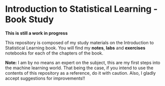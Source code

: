 # Introduction to Statistical Learning - Book Study

**This is still a work in progress**

This repository is composed of my study materials on the Introduction to Statistical Learning book. You will find my **notes**, **labs** and **exercises** notebooks for each of the chapters of the book. 

**Note:** I am by no means an expert on the subject, this are my first steps into the machine learning world. That being the case, if you intend to use the contents of this repository as a reference, do it with caution. Also, I gladly accept suggestions for improvements!! 
